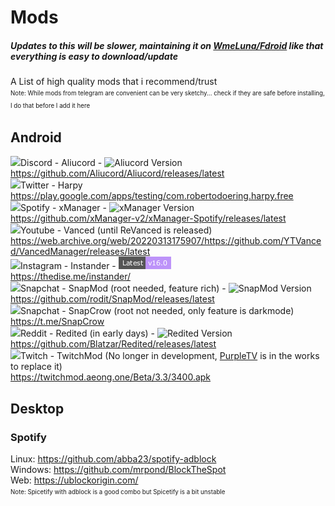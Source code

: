 # Mods
##### Updates to this will be slower, maintaining it on [WmeLuna/Fdroid](https://github.com/WmeLuna/fdroid) like that everything is easy to download/update
A List of high quality mods that i recommend/trust   
<sup><sub>Note: While mods from telegram are convenient can be very sketchy... check if they are safe before installing, I do that before I add it here</sub></sup>   

## Android
<img src="https://avatars.githubusercontent.com/u/78881422" width="20">Discord - Aliucord - ![Aliucord Version](https://img.shields.io/github/v/tag/Aliucord/Aliucord?label=Latest&style=flat-square&color=bd93f9)   
https://github.com/Aliucord/Aliucord/releases/latest   
<img src="https://lh3.googleusercontent.com/2ql878JGVcF04tskZt6rUGh9YhWbMkAmlpRtPKqn_3dhn5hY9KL2aILSy3aq6uvHM_k=s0?imgmax=0" width="20">Twitter - Harpy   
https://play.google.com/apps/testing/com.robertodoering.harpy.free   
<img src="https://xmanagerapp.com/favicon.ico?" width="20">Spotify - xManager - ![xManager Version](https://img.shields.io/github/v/tag/xManager-v2/xManager-Spotify?label=Latest&style=flat-square&color=bd93f9)   
https://github.com/xManager-v2/xManager-Spotify/releases/latest   
<img src="https://vancedapp.com/favicon.ico" width="20">Youtube - Vanced (until ReVanced is released)   
https://web.archive.org/web/20220313175907/https://github.com/YTVanced/VancedManager/releases/latest   
<img src="https://thedise.me/src/images/pink/icon_original.png" width="20">Instagram - Instander - ![Instander Version (only auto updates on site)](https://github.com/WmeLuna/mods/blob/main/_layouts/insta.png?raw=true)   
https://thedise.me/instander/   
<img src="https://www.snapchat.com/images/favicon.png" width="20">Snapchat - SnapMod (root needed, feature rich) - ![SnapMod Version](https://img.shields.io/github/v/tag/rodit/SnapMod?label=Latest&style=flat-square&color=bd93f9)   
https://github.com/rodit/SnapMod/releases/latest   
<img src="https://www.snapchat.com/images/favicon.png" width="20">Snapchat - SnapCrow (root not needed, only feature is darkmode)   
https://t.me/SnapCrow   
<img src="https://www.redditstatic.com/desktop2x/img/favicon/android-icon-36x36.png" width="20">Reddit - Redited (in early days) - ![Redited Version](https://img.shields.io/github/v/tag/Blatzar/Redited?label=Latest&style=flat-square&color=bd93f9)   
https://github.com/Blatzar/Redited/releases/latest   
<img src="https://probot.media/25WFSvyJTF.jpg" width="20">Twitch - TwitchMod (No longer in development, [PurpleTV](https://discord.gg/9dUuQtZH2c) is in the works to replace it)   
https://twitchmod.aeong.one/Beta/3.3/3400.apk

## Desktop   
### Spotify 
Linux: https://github.com/abba23/spotify-adblock   
Windows: https://github.com/mrpond/BlockTheSpot   
Web: https://ublockorigin.com/   
<sup><sub>Note: Spicetify with adblock is a good combo but Spicetify is a bit unstable</sub></sup>   
